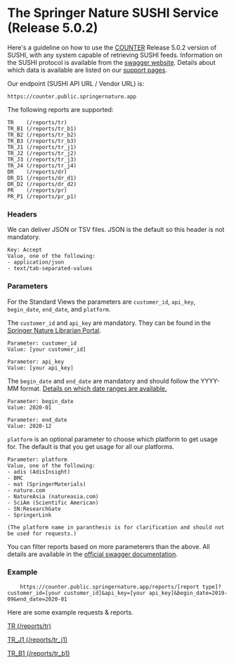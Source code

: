 # The Springer Nature SUSHI Service (Release 5.0.2)

Here's a guideline on how to use the [COUNTER](http://www.projectcounter.org/) Release 5.0.2 version of SUSHI, with any system capable of retrieving SUSHI feeds. Information on the SUSHI protocol is available from the [swagger website](https://app.swaggerhub.com/apis/COUNTER/counter-sushi_5_0_api/1.0.0). Details about which data is available are listed on our [support pages](https://support.springernature.com/en/support/solutions/articles/6000230255-counter-release-5-details).

Our endpoint (SUSHI API URL / Vendor URL) is:

    https://counter.public.springernature.app
    
The following reports are supported:
    
    TR    (/reports/tr)
    TR_B1 (/reports/tr_b1)
    TR_B2 (/reports/tr_b2)
    TR_B3 (/reports/tr_b3)
    TR_J1 (/reports/tr_j1)
    TR_J2 (/reports/tr_j2)
    TR_J3 (/reports/tr_j3)
    TR_J4 (/reports/tr_j4)
    DR    (/reports/dr)
    DR_D1 (/reports/dr_d1)
    DR_D2 (/reports/dr_d2)
    PR    (/reports/pr)
    PR_P1 (/reports/pr_p1)
    
### Headers
    
We can deliver JSON or TSV files. JSON is the default so this header is not mandatory.
    
    Key: Accept
    Value, one of the following:
    - application/json
    - text/tab-separated-values

### Parameters

For the Standard Views the parameters are `customer_id`, `api_key`, `begin_date`, `end_date`, and `platform`.

The `customer_id` and `api_key` are mandatory. They can be found in the [Springer Nature Librarian Portal](https://librarian.springernature.com/organizations/usage#counter5sushi).

    Parameter: customer_id
    Value: [your customer_id]	

    Parameter: api_key
    Value: [your api_key]	

The `begin_date` and `end_date` are mandatory and should follow the YYYY-MM format. [Details on which date ranges are available.](https://support.springernature.com/en/support/solutions/articles/6000230255-counter-release-5-details)

    Parameter: begin_date
    Value: 2020-01
    
    Parameter: end_date
    Value: 2020-12

`platform` is an optional parameter to choose which platform to get usage for. The default is that you get usage for all our platforms.
    
    Parameter: platform
    Value, one of the following:
    - adis (AdisInsight)
    - BMC
    - mat (SpringerMaterials)
    - nature.com
    - NatureAsia (natureasia.com)
    - SciAm (Scientific American)
    - SN:ResearchGate
    - SpringerLink  

    (The platform name in paranthesis is for clarification and should not be used for requests.)
    
You can filter reports based on more parameterers than the above. All details are available in the [official swagger documentation](https://app.swaggerhub.com/apis-docs/COUNTER/counter-sushi_5_0_api/1.0.0).
        
### Example

```
    https://counter.public.springernature.app/reports/[report type]?customer_id=[your customer_id]&api_key=[your api_key]&begin_date=2019-09&end_date=2020-01
```
Here are some example requests & reports.

[TR (/reports/tr)](https://counter.public.springernature.app/reports/tr?customer_id=3000093925&api_key=kLibyHnf4wDjkvkt37MUxXQcdZYnVsYH&begin_date=2019-09&end_date=2020-01)

[TR_J1 (/reports/tr_j1)](https://counter.public.springernature.app/reports/tr_j1?customer_id=3000093925&api_key=kLibyHnf4wDjkvkt37MUxXQcdZYnVsYH&begin_date=2019-09&end_date=2020-01)

[TR_B1 (/reports/tr_b1)](https://counter.public.springernature.app/reports/tr_b1?customer_id=3000093925&api_key=kLibyHnf4wDjkvkt37MUxXQcdZYnVsYH&begin_date=2019-09&end_date=2020-01)
